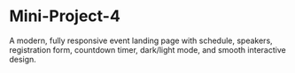 # Mini-Project-4
A modern, fully responsive event landing page with schedule, speakers, registration form, countdown timer, dark/light mode, and smooth interactive design.
